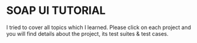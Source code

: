 SOAP UI TUTORIAL
==================
I tried to cover all topics which I learned. Please click on each project and you will find details about the project, its test suites & test cases. 
